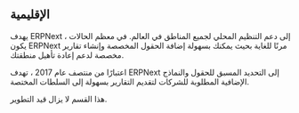 ## الإقليمية

يهدف ERPNext إلى دعم التنظيم المحلي لجميع المناطق في العالم. في معظم الحالات ، يكون ERPNext مرنًا للغاية بحيث يمكنك بسهولة إضافة الحقول المخصصة وإنشاء تقارير مخصصة لدعم إعادة تأهيل منطقتك.

اعتبارًا من منتصف عام 2017 ، تهدف ERPNext إلى التحديد المسبق للحقول والنماذج الإضافية المطلوبة للشركات لتقديم التقارير بسهولة إلى السلطات المختصة.

هذا القسم لا يزال قيد التطوير.